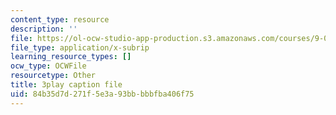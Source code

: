 ```yaml
---
content_type: resource
description: ''
file: https://ol-ocw-studio-app-production.s3.amazonaws.com/courses/9-00sc-introduction-to-psychology-fall-2011/84b35d7d271f5e3a93bbbbbfba406f75_2fbrl6WoIyo.vtt
file_type: application/x-subrip
learning_resource_types: []
ocw_type: OCWFile
resourcetype: Other
title: 3play caption file
uid: 84b35d7d-271f-5e3a-93bb-bbbfba406f75
---
```


